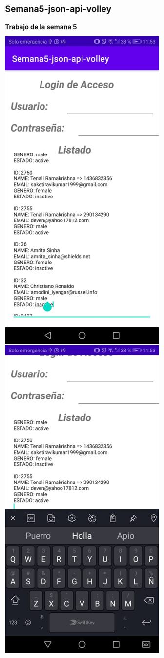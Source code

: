 # Semana5-json-api-volley

## Trabajo de la semana 5

![Captura 1](https://github.com/AlexAndrangoCatota/Semana5-json-api-volley/blob/master/captura1.jpeg?raw=true)
![Captura 2](https://github.com/AlexAndrangoCatota/Semana5-json-api-volley/blob/master/captura2.jpeg?raw=true)

